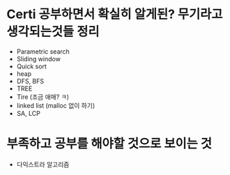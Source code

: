 # Certi 공부하면서 확실히 알게된? 무기라고 생각되는것들 정리

- Parametric search
- Sliding window
- Quick sort
- heap
- DFS, BFS
- TREE
- Tire (조금 애매? ㅋ)
- linked list (malloc 없이 하기) 
- SA, LCP	

# 부족하고 공부를 해야할 것으로 보이는 것

- 다익스트라 알고리즘
